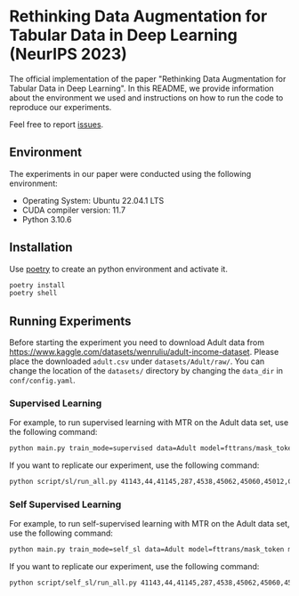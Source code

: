 # Rethinking Data Augmentation for Tabular Data in Deep Learning (NeurIPS 2023)
The official implementation of the paper "Rethinking Data Augmentation for Tabular Data in Deep Learning".
In this README, we provide information about the environment we used and instructions on how to run the code to reproduce our experiments.

Feel free to report [issues]().

## Environment
The experiments in our paper were conducted using the following environment:

- Operating System: Ubuntu 22.04.1 LTS
- CUDA compiler version: 11.7
- Python 3.10.6

## Installation
Use [poetry](https://python-poetry.org/) to create an python environment and activate it.

```bash
poetry install
poetry shell
```

## Running Experiments
Before starting the experiment you need to download Adult data from https://www.kaggle.com/datasets/wenruliu/adult-income-dataset. Please place the downloaded `adult.csv` under `datasets/Adult/raw/`. You can change the location of the `datasets/` directory by changing the `data_dir` in `conf/config.yaml`.

### Supervised Learning
For example, to run supervised learning with MTR on the Adult data set, use the following command:

```bash
python main.py train_mode=supervised data=Adult model=fttrans/mask_token  seed="range(1,30)" model.params.mask_ratio=0.1,0.2,0.3,0.4,0.5,0.6,0.7 model.params.bias_after_mask=false -m 
```

If you want to replicate our experiment, use the following command:
```bash
python script/sl/run_all.py 41143,44,41145,287,4538,45062,45060,45012,CAHousing,1461,Adult,41166,1597 1 10
```

### Self Supervised Learning
For example, to run self-supervised learning with MTR on the Adult data set, use the following command:

```bash
python main.py train_mode=self_sl data=Adult model=fttrans/mask_token model.trainer=FTTransMaskTokenSSLTrainer seed="range(1,30)" model.params.mask_ratio=0.1,0.2,0.3,0.4,0.5,0.6,0.7 model.params.bias_after_mask=false -m
```


If you want to replicate our experiment, use the following command:
```bash
python script/self_sl/run_all.py 41143,44,41145,287,4538,45062,45060,45012,CAHousing,1461,Adult,41166,1597 0.25 10
```
